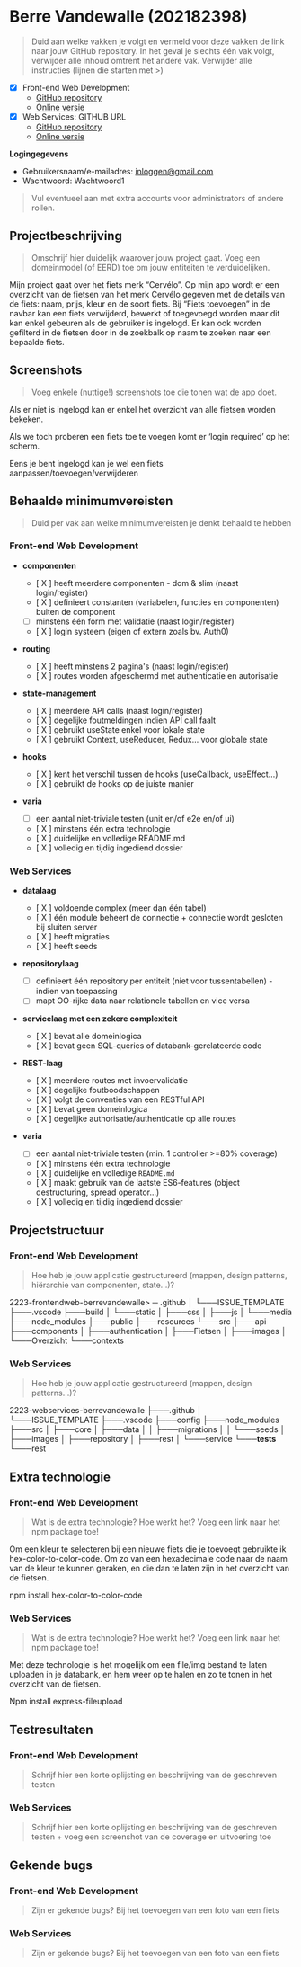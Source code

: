 # Berre Vandewalle (202182398)

> Duid aan welke vakken je volgt en vermeld voor deze vakken de link naar jouw GitHub repository. In het geval je slechts één vak volgt, verwijder alle inhoud omtrent het andere vak.
> Verwijder alle instructies (lijnen die starten met >)

- [x] Front-end Web Development
  - [GitHub repository](github.com/HOGENT-Web)
  - [Online versie](github.com/HOGENT-Web)
- [x] Web Services: GITHUB URL
  - [GitHub repository](github.com/HOGENT-Web)
  - [Online versie](github.com/HOGENT-Web)

**Logingegevens**

- Gebruikersnaam/e-mailadres: inloggen@gmail.com
- Wachtwoord: Wachtwoord1

> Vul eventueel aan met extra accounts voor administrators of andere rollen.

## Projectbeschrijving

> Omschrijf hier duidelijk waarover jouw project gaat. Voeg een domeinmodel (of EERD) toe om jouw entiteiten te verduidelijken.

Mijn project gaat over het fiets merk “Cervélo”.
Op mijn app wordt er een overzicht van de fietsen van het merk Cervélo gegeven met de details van de fiets: naam, prijs, kleur en de soort fiets. Bij “Fiets toevoegen” in de navbar kan een fiets verwijderd, bewerkt of toegevoegd worden maar dit kan enkel gebeuren als de gebruiker is ingelogd. Er kan ook worden gefilterd in de fietsen door in de zoekbalk op naam te zoeken naar een bepaalde fiets.

## Screenshots

> Voeg enkele (nuttige!) screenshots toe die tonen wat de app doet.

Als er niet is ingelogd kan er enkel het overzicht van alle fietsen worden bekeken.

Als we toch proberen een fiets toe te voegen komt er ‘login required’ op het scherm.

Eens je bent ingelogd kan je wel een fiets aanpassen/toevoegen/verwijderen

## Behaalde minimumvereisten

> Duid per vak aan welke minimumvereisten je denkt behaald te hebben

### Front-end Web Development

- **componenten**

  - [ X ] heeft meerdere componenten - dom & slim (naast login/register)
  - [ X ] definieert constanten (variabelen, functies en componenten) buiten de component
  - [ ] minstens één form met validatie (naast login/register)
  - [ X ] login systeem (eigen of extern zoals bv. Auth0)
    <br />

- **routing**

  - [ X ] heeft minstens 2 pagina's (naast login/register)
  - [ X ] routes worden afgeschermd met authenticatie en autorisatie
    <br />

- **state-management**

  - [ X ] meerdere API calls (naast login/register)
  - [ X ] degelijke foutmeldingen indien API call faalt
  - [ X ] gebruikt useState enkel voor lokale state
  - [ X ] gebruikt Context, useReducer, Redux… voor globale state
    <br />

- **hooks**

  - [ X ] kent het verschil tussen de hooks (useCallback, useEffect…)
  - [ X ] gebruikt de hooks op de juiste manier
    <br />

- **varia**
  - [ ] een aantal niet-triviale testen (unit en/of e2e en/of ui)
  - [ X ] minstens één extra technologie
  - [ X ] duidelijke en volledige README.md
  - [ X ] volledig en tijdig ingediend dossier

### Web Services

- **datalaag**

  - [ X ] voldoende complex (meer dan één tabel)
  - [ X ] één module beheert de connectie + connectie wordt gesloten bij sluiten server
  - [ X ] heeft migraties
  - [ X ] heeft seeds
    <br />

- **repositorylaag**

  - [ ] definieert één repository per entiteit (niet voor tussentabellen) - indien van toepassing
  - [ ] mapt OO-rijke data naar relationele tabellen en vice versa
        <br />

- **servicelaag met een zekere complexiteit**

  - [ X ] bevat alle domeinlogica
  - [ X ] bevat geen SQL-queries of databank-gerelateerde code
    <br />

- **REST-laag**

  - [ X ] meerdere routes met invoervalidatie
  - [ X ] degelijke foutboodschappen
  - [ X ] volgt de conventies van een RESTful API
  - [ X ] bevat geen domeinlogica
  - [ X ] degelijke authorisatie/authenticatie op alle routes
    <br />

- **varia**
  - [ ] een aantal niet-triviale testen (min. 1 controller >=80% coverage)
  - [ X ] minstens één extra technologie
  - [ X ] duidelijke en volledige `README.md`
  - [ X ] maakt gebruik van de laatste ES6-features (object destructuring, spread operator...)
  - [ X ] volledig en tijdig ingediend dossier

## Projectstructuur

### Front-end Web Development

> Hoe heb je jouw applicatie gestructureerd (mappen, design patterns, hiërarchie van componenten, state...)?

2223-frontendweb-berrevandewalle>
─ .github
│ └───ISSUE_TEMPLATE
├───.vscode
├───build
│ └───static
│ ├───css
│ ├───js
│ └───media
├───node_modules
├───public
├───resources
└───src
├───api
├───components
│ ├───authentication
│ ├───Fietsen
│ ├───images
│ └───Overzicht
└───contexts

### Web Services

> Hoe heb je jouw applicatie gestructureerd (mappen, design patterns...)?

2223-webservices-berrevandewalle
├───.github
│ └───ISSUE_TEMPLATE
├───.vscode
├───config
├───node_modules
├───src
│ ├───core
│ ├───data
│ │ ├───migrations
│ │ └───seeds
│ ├───images
│ ├───repository
│ ├───rest
│ └───service
└───**tests**
└───rest

## Extra technologie

### Front-end Web Development

> Wat is de extra technologie? Hoe werkt het? Voeg een link naar het npm package toe!

Om een kleur te selecteren bij een nieuwe fiets die je toevoegt gebruikte ik hex-color-to-color-code. Om zo van een hexadecimale code naar de naam van de kleur te kunnen geraken, en die dan te laten zijn in het overzicht van de fietsen.

npm install hex-color-to-color-code

### Web Services

> Wat is de extra technologie? Hoe werkt het? Voeg een link naar het npm package toe!

Met deze technologie is het mogelijk om een file/img bestand te laten uploaden in je databank, en hem weer op te halen en zo te tonen in het overzicht van de fietsen.

Npm install express-fileupload

## Testresultaten

### Front-end Web Development

> Schrijf hier een korte oplijsting en beschrijving van de geschreven testen

### Web Services

> Schrijf hier een korte oplijsting en beschrijving van de geschreven testen + voeg een screenshot van de coverage en uitvoering toe

## Gekende bugs

### Front-end Web Development

> Zijn er gekende bugs?
> Bij het toevoegen van een foto van een fiets

### Web Services

> Zijn er gekende bugs?
> Bij het toevoegen van een foto van een fiets
